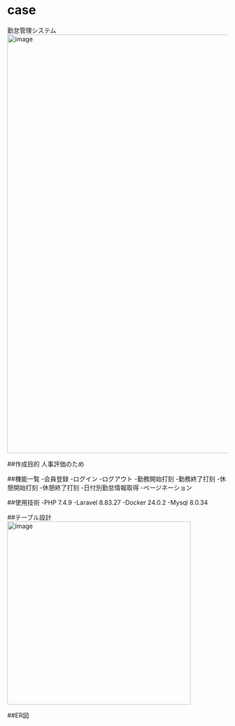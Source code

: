 # case
勤怠管理システム
<img width="958" alt="image" src="https://github.com/sakurav12vsnr/case/assets/138364593/d18f9517-1549-4f26-be1a-e8fd29b7c675">

##作成目的
人事評価のため

##機能一覧
-会員登録
-ログイン
-ログアウト
-勤務開始打刻
-勤務終了打刻
-休憩開始打刻
-休憩終了打刻
-日付別勤怠情報取得
-ページネーション

##使用技術
-PHP 7.4.9 
-Laravel 8.83.27 
-Docker 24.0.2 
-Mysql 8.0.34

##テーブル設計
<img width="419" alt="image" src="https://github.com/sakurav12vsnr/case/assets/138364593/d192a2e5-91ea-4e1a-94f9-78e64f0b4f7e">

##ER図



